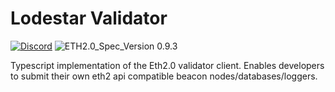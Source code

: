 # Lodestar Validator
[![Discord](https://img.shields.io/discord/593655374469660673.svg?label=Discord&logo=discord)](https://discord.gg/aMxzVcr)
![ETH2.0_Spec_Version 0.9.3](https://img.shields.io/badge/ETH2.0_Spec_Version-0.9.3-2e86c1.svg)

Typescript implementation of the Eth2.0 validator client. Enables developers to submit their own
eth2 api compatible beacon nodes/databases/loggers.

